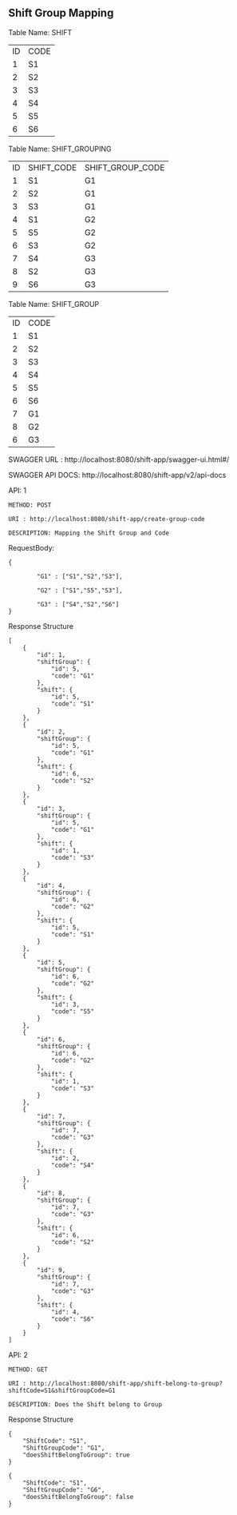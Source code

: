 Shift Group Mapping
--------------------
Table Name: SHIFT
<table>
<tr>
    <td>ID</td>
    <td>CODE</td>
</tr>
<tr>
    <td>1</td>
    <td>S1</td>
</tr>
<tr>
    <td>2</td>
    <td>S2</td>
</tr>
<tr>
    <td>3</td>
    <td>S3</td>
</tr>
<tr>
    <td>4</td>
    <td>S4</td>
</tr>
<tr>
    <td>5</td>
    <td>S5</td>
</tr>
<tr>
    <td>6</td>
    <td>S6</td>
</tr>
</table>

Table Name: SHIFT_GROUPING

<table>
<tr>
    <td>ID</td>
    <td>SHIFT_CODE</td>
    <td>SHIFT_GROUP_CODE</td>
</tr>
<tr>
    <td>1</td>
    <td>S1</td>
    <td>G1</td>
</tr>
<tr>
    <td>2</td>
    <td>S2</td>
    <td>G1</td>
</tr>
<tr>
    <td>3</td>
    <td>S3</td>
    <td>G1</td>
</tr>
<tr>
    <td>4</td>
    <td>S1</td>
    <td>G2</td>
</tr>
<tr>
    <td>5</td>
    <td>S5</td>
    <td>G2</td>
</tr>
<tr>
    <td>6</td>
    <td>S3</td>
    <td>G2</td>
</tr>
<tr>
    <td>7</td>
    <td>S4</td>
    <td>G3</td>
</tr>
<tr>
    <td>8</td>
    <td>S2</td>
    <td>G3</td>
</tr>
<tr>
    <td>9</td>
    <td>S6</td>
    <td>G3</td>
</tr>

</table>

Table Name: SHIFT_GROUP
<table>
<tr>
    <td>ID</td>
    <td>CODE</td>
</tr>
<tr>
    <td>1</td>
    <td>S1</td>
</tr>
<tr>
    <td>2</td>
    <td>S2</td>
</tr>
<tr>
    <td>3</td>
    <td>S3</td>
</tr>
<tr>
    <td>4</td>
    <td>S4</td>
</tr>
<tr>
    <td>5</td>
    <td>S5</td>
</tr>
<tr>
    <td>6</td>
    <td>S6</td>
</tr>
<tr>
    <td>7</td>
    <td>G1</td>
</tr>
<tr>
    <td>8</td>
    <td>G2</td>
</tr>
<tr>
    <td>6</td>
    <td>G3</td>
</tr>
</table>

SWAGGER URL : http://localhost:8080/shift-app/swagger-ui.html#/

SWAGGER API DOCS: http://localhost:8080/shift-app/v2/api-docs

API: 1

    METHOD: POST
    
    URI : http://localhost:8080/shift-app/create-group-code
    
    DESCRIPTION: Mapping the Shift Group and Code

RequestBody:

    {   
	
            "G1" : ["S1","S2","S3"],
            
            "G2" : ["S1","S5","S3"],
            
            "G3" : ["S4","S2","S6"]
    }

Response Structure

    [
        {
            "id": 1,
            "shiftGroup": {
                "id": 5,
                "code": "G1"
            },
            "shift": {
                "id": 5,
                "code": "S1"
            }
        },
        {
            "id": 2,
            "shiftGroup": {
                "id": 5,
                "code": "G1"
            },
            "shift": {
                "id": 6,
                "code": "S2"
            }
        },
        {
            "id": 3,
            "shiftGroup": {
                "id": 5,
                "code": "G1"
            },
            "shift": {
                "id": 1,
                "code": "S3"
            }
        },
        {
            "id": 4,
            "shiftGroup": {
                "id": 6,
                "code": "G2"
            },
            "shift": {
                "id": 5,
                "code": "S1"
            }
        },
        {
            "id": 5,
            "shiftGroup": {
                "id": 6,
                "code": "G2"
            },
            "shift": {
                "id": 3,
                "code": "S5"
            }
        },
        {
            "id": 6,
            "shiftGroup": {
                "id": 6,
                "code": "G2"
            },
            "shift": {
                "id": 1,
                "code": "S3"
            }
        },
        {
            "id": 7,
            "shiftGroup": {
                "id": 7,
                "code": "G3"
            },
            "shift": {
                "id": 2,
                "code": "S4"
            }
        },
        {
            "id": 8,
            "shiftGroup": {
                "id": 7,
                "code": "G3"
            },
            "shift": {
                "id": 6,
                "code": "S2"
            }
        },
        {
            "id": 9,
            "shiftGroup": {
                "id": 7,
                "code": "G3"
            },
            "shift": {
                "id": 4,
                "code": "S6"
            }
        }
    ]

API: 2

    METHOD: GET
    
    URI : http://localhost:8080/shift-app/shift-belong-to-group?shiftCode=S1&shiftGroupCode=G1
    
    DESCRIPTION: Does the Shift belong to Group
    
    
Response Structure

    {
        "ShiftCode": "S1",
        "ShiftGroupCode": "G1",
        "doesShiftBelongToGroup": true
    }
    
    {
        "ShiftCode": "S1",
        "ShiftGroupCode": "G6",
        "doesShiftBelongToGroup": false
    }
    
    



